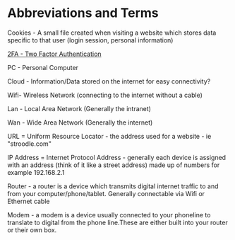 # **Abbreviations and Terms**

Cookies - A small file created when visiting a website which stores data specific to that user \(login session, personal information\)

[2FA - Two Factor Authentication ](/two-factor-authentication-2fa.md)

PC - Personal Computer

Cloud - Information/Data stored on the internet for easy connectivity?

Wifi- Wireless Network \(connecting to the internet without a cable\)

Lan - Local Area Network \(Generally the intranet\)

Wan - Wide Area Network \(Generally the internet\)

URL = Uniform Resource Locator - the address used for a website - ie "stroodle.com"

IP Address = Internet Protocol Address - generally each device is assigned with an address \(think of it like a street address\) made up of numbers for example 192.168.2.1

Router - a router is a device which transmits digital internet traffic to and from your computer/phone/tablet. Generally connectable via Wifi or Ethernet cable

Modem - a modem is a device usually connected to your phoneline to translate to digital from the phone line.These are either built into your router or their own box.

